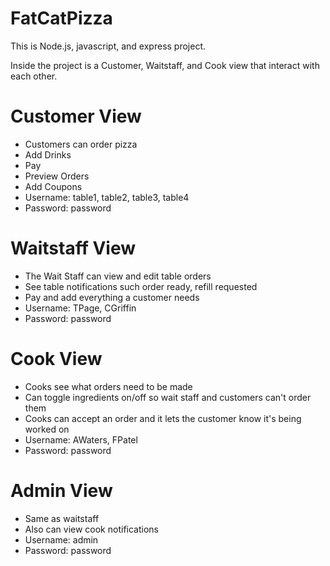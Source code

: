 # FatCatPizza

This is Node.js, javascript, and express project.

Inside the project is a Customer, Waitstaff, and Cook view that interact with each other.

# Customer View

- Customers can order pizza
- Add Drinks
- Pay
- Preview Orders
- Add Coupons
- Username: table1, table2, table3, table4
- Password: password

# Waitstaff View

- The Wait Staff can view and edit table orders
- See table notifications such order ready, refill requested
- Pay and add everything a customer needs
- Username: TPage, CGriffin
- Password: password

# Cook View

- Cooks see what orders need to be made
- Can toggle ingredients on/off so wait staff and customers can't order them
- Cooks can accept an order and it lets the customer know it's being worked on
- Username: AWaters, FPatel
- Password: password

# Admin View
- Same as waitstaff
- Also can view cook notifications
- Username: admin
- Password: password
